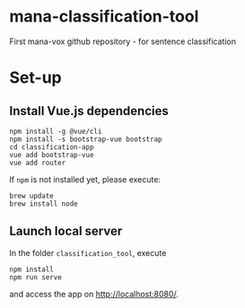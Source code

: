 # mana-classification-tool
First mana-vox github repository - for sentence classification

# Set-up

## Install Vue.js dependencies

```
npm install -g @vue/cli
npm install -s bootstrap-vue bootstrap 
cd classification-app
vue add bootstrap-vue
vue add router
```

If ```npm``` is not installed yet, please execute:
``` 
brew update
brew install node
```

## Launch local server

In the folder ```classification_tool```, execute 
```
npm install
npm run serve
```
and access the app on [http://localhost:8080/](http://localhost:8080/).  

